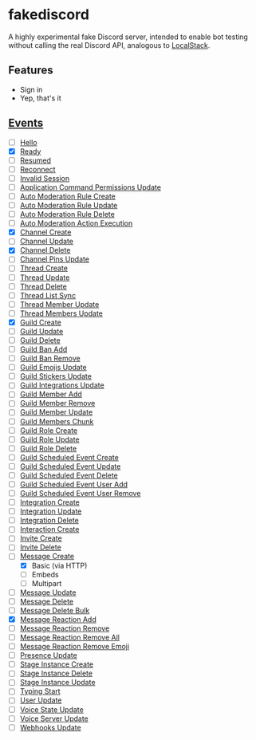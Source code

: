# fakediscord

A highly experimental fake Discord server, intended to enable bot testing without calling the real Discord API,
analogous to [LocalStack](https://github.com/localstack/localstack).

## Features
- Sign in
- Yep, that's it

## [Events](https://discord.com/developers/docs/topics/gateway#commands-and-events-gateway-events)

- [ ] [Hello](https://discord.com/developers/docs/topics/gateway#hello)
- [x] [Ready](https://discord.com/developers/docs/topics/gateway#ready)
- [ ] [Resumed](https://discord.com/developers/docs/topics/gateway#resumed)
- [ ] [Reconnect](https://discord.com/developers/docs/topics/gateway#reconnect)
- [ ] [Invalid Session](https://discord.com/developers/docs/topics/gateway#invalid-session)
- [ ] [Application Command Permissions Update](https://discord.com/developers/docs/topics/gateway#application-command-permissions-update)
- [ ] [Auto Moderation Rule Create](https://discord.com/developers/docs/topics/gateway#auto-moderation-rule-create)
- [ ] [Auto Moderation Rule Update](https://discord.com/developers/docs/topics/gateway#auto-moderation-rule-update)
- [ ] [Auto Moderation Rule Delete](https://discord.com/developers/docs/topics/gateway#auto-moderation-rule-delete)
- [ ] [Auto Moderation Action Execution](https://discord.com/developers/docs/topics/gateway#auto-moderation-action-execution)
- [x] [Channel Create](https://discord.com/developers/docs/topics/gateway#channel-create)
- [ ] [Channel Update](https://discord.com/developers/docs/topics/gateway#channel-update)
- [x] [Channel Delete](https://discord.com/developers/docs/topics/gateway#channel-delete)
- [ ] [Channel Pins Update](https://discord.com/developers/docs/topics/gateway#channel-pins-update)
- [ ] [Thread Create](https://discord.com/developers/docs/topics/gateway#thread-create)
- [ ] [Thread Update](https://discord.com/developers/docs/topics/gateway#thread-update)
- [ ] [Thread Delete](https://discord.com/developers/docs/topics/gateway#thread-delete)
- [ ] [Thread List Sync](https://discord.com/developers/docs/topics/gateway#thread-list-sync)
- [ ] [Thread Member Update](https://discord.com/developers/docs/topics/gateway#thread-member-update)
- [ ] [Thread Members Update](https://discord.com/developers/docs/topics/gateway#thread-members-update)
- [x] [Guild Create](https://discord.com/developers/docs/topics/gateway#guild-create)
- [ ] [Guild Update](https://discord.com/developers/docs/topics/gateway#guild-update)
- [ ] [Guild Delete](https://discord.com/developers/docs/topics/gateway#guild-delete)
- [ ] [Guild Ban Add](https://discord.com/developers/docs/topics/gateway#guild-ban-add)
- [ ] [Guild Ban Remove](https://discord.com/developers/docs/topics/gateway#guild-ban-remove)
- [ ] [Guild Emojis Update](https://discord.com/developers/docs/topics/gateway#guild-emojis-update)
- [ ] [Guild Stickers Update](https://discord.com/developers/docs/topics/gateway#guild-stickers-update)
- [ ] [Guild Integrations Update](https://discord.com/developers/docs/topics/gateway#guild-integrations-update)
- [ ] [Guild Member Add](https://discord.com/developers/docs/topics/gateway#guild-member-add)
- [ ] [Guild Member Remove](https://discord.com/developers/docs/topics/gateway#guild-member-remove)
- [ ] [Guild Member Update](https://discord.com/developers/docs/topics/gateway#guild-member-update)
- [ ] [Guild Members Chunk](https://discord.com/developers/docs/topics/gateway#guild-members-chunk)
- [ ] [Guild Role Create](https://discord.com/developers/docs/topics/gateway#guild-role-create)
- [ ] [Guild Role Update](https://discord.com/developers/docs/topics/gateway#guild-role-update)
- [ ] [Guild Role Delete](https://discord.com/developers/docs/topics/gateway#guild-role-delete)
- [ ] [Guild Scheduled Event Create](https://discord.com/developers/docs/topics/gateway#guild-scheduled-event-create)
- [ ] [Guild Scheduled Event Update](https://discord.com/developers/docs/topics/gateway#guild-scheduled-event-update)
- [ ] [Guild Scheduled Event Delete](https://discord.com/developers/docs/topics/gateway#guild-scheduled-event-delete)
- [ ] [Guild Scheduled Event User Add](https://discord.com/developers/docs/topics/gateway#guild-scheduled-event-user-add)
- [ ] [Guild Scheduled Event User Remove](https://discord.com/developers/docs/topics/gateway#guild-scheduled-event-user-remove)
- [ ] [Integration Create](https://discord.com/developers/docs/topics/gateway#integration-create)
- [ ] [Integration Update](https://discord.com/developers/docs/topics/gateway#integration-update)
- [ ] [Integration Delete](https://discord.com/developers/docs/topics/gateway#integration-delete)
- [ ] [Interaction Create](https://discord.com/developers/docs/topics/gateway#interaction-create)
- [ ] [Invite Create](https://discord.com/developers/docs/topics/gateway#invite-create)
- [ ] [Invite Delete](https://discord.com/developers/docs/topics/gateway#invite-delete)
- [ ] [Message Create](https://discord.com/developers/docs/topics/gateway#message-create)
  - [x] Basic (via HTTP)
  - [ ] Embeds
  - [ ] Multipart
- [ ] [Message Update](https://discord.com/developers/docs/topics/gateway#message-update)
- [ ] [Message Delete](https://discord.com/developers/docs/topics/gateway#message-delete)
- [ ] [Message Delete Bulk](https://discord.com/developers/docs/topics/gateway#message-delete-bulk)
- [x] [Message Reaction Add](https://discord.com/developers/docs/topics/gateway#message-reaction-add)
- [ ] [Message Reaction Remove](https://discord.com/developers/docs/topics/gateway#message-reaction-remove)
- [ ] [Message Reaction Remove All](https://discord.com/developers/docs/topics/gateway#message-reaction-remove-all)
- [ ] [Message Reaction Remove Emoji](https://discord.com/developers/docs/topics/gateway#message-reaction-remove-emoji)
- [ ] [Presence Update](https://discord.com/developers/docs/topics/gateway#presence-update)
- [ ] [Stage Instance Create](https://discord.com/developers/docs/topics/gateway#stage-instance-create)
- [ ] [Stage Instance Delete](https://discord.com/developers/docs/topics/gateway#stage-instance-delete)
- [ ] [Stage Instance Update](https://discord.com/developers/docs/topics/gateway#stage-instance-update)
- [ ] [Typing Start](https://discord.com/developers/docs/topics/gateway#typing-start)
- [ ] [User Update](https://discord.com/developers/docs/topics/gateway#user-update)
- [ ] [Voice State Update](https://discord.com/developers/docs/topics/gateway#voice-state-update)
- [ ] [Voice Server Update](https://discord.com/developers/docs/topics/gateway#voice-server-update)
- [ ] [Webhooks Update](https://discord.com/developers/docs/topics/gateway#webhooks-update)
